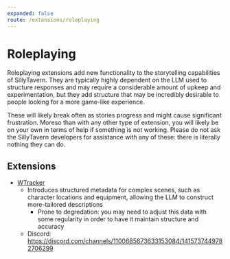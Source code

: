 ```yaml
---
expanded: false
route: /extensions/roleplaying
---
```


# Roleplaying

Roleplaying extensions add new functionality to the storytelling capabilities of SillyTavern. They are typically highly dependent on the LLM used to structure responses and may require a considerable amount of upkeep and experimentation, but they add structure that may be incredibly desirable to people looking for a more game-like experience.

These will likely break often as stories progress and might cause significant frustration. Moreso than with any other type of extension, you will likely be on your own in terms of help if something is not working. Please do not ask the SillyTavern developers for assistance with any of these: there is literally nothing they can do.

## Extensions

- [WTracker](https://github.com/bmen25124/SillyTavern-WTracker)
  - Introduces structured metadata for complex scenes, such as character locations and equipment, allowing the LLM to construct more-tailored descriptions
    - Prone to degredation: you may need to adjust this data with some regularity in order to have it maintain structure and accuracy
  - Discord: https://discord.com/channels/1100685673633153084/1415737449782706299
